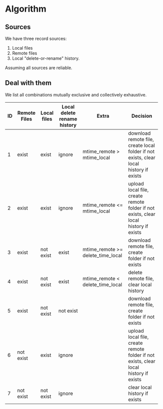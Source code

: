 # Algorithm

## Sources

We have three record sources:

1. Local files
2. Remote files
3. Local "delete-or-rename" history.

Assuming all sources are reliable.

## Deal with them

We list all combinations mutually exclusive and collectively exhaustive.

| ID  | Remote Files | Local files | Local delete rename history | Extra                             | Decision                                                                               |
| --- | ------------ | ----------- | --------------------------- | --------------------------------- | -------------------------------------------------------------------------------------- |
| 1   | exist        | exist       | ignore                      | mtime_remote > mtime_local        | download remote file, create local folder if not exists, clear local history if exists |
| 2   | exist        | exist       | ignore                      | mtime_remote <= mtime_local       | upload local file, create remote folder if not exists, clear local history if exists   |
| 3   | exist        | not exist   | exist                       | mtime_remote >= delete_time_local | download remote file, create folder if not exists                                      |
| 4   | exist        | not exist   | exist                       | mtime_remote < delete_time_local  | delete remote file, clear local history                                                |
| 5   | exist        | not exist   | not exist                   |                                   | download remote file, create folder if not exists                                      |
| 6   | not exist    | exist       | ignore                      |                                   | upload local file, create remote folder if not exists, clear local history if exists   |
| 7   | not exist    | not exist   | ignore                      |                                   | clear local history if exists                                                          |
